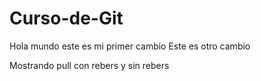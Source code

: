 # Curso-de-Git
Hola mundo este es mi primer cambio 
Este es otro cambio

Mostrando pull con rebers y sin rebers
